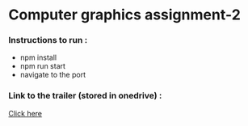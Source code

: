 # Computer graphics assignment-2


### Instructions to run :

- npm install
- npm run start
- navigate to the port
 
### Link to the trailer (stored in onedrive) :
<a href="https://iiitaphyd-my.sharepoint.com/:v:/g/personal/pranshul_chawla_students_iiit_ac_in/Ec8Ma9JxuT1Mjk1QZWCHo8oBZzg0qrIwBea7ttRYs4aVuw?e=aHjEMq">Click here</a>